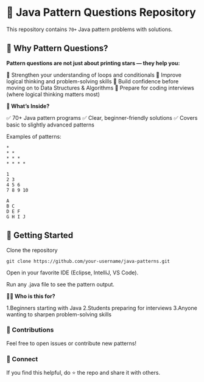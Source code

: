 # 🎯 Java Pattern Questions Repository

This repository contains `70+` Java pattern problems with solutions.

## 📌 Why Pattern Questions?

**Pattern questions are not just about printing stars — they help you:**

🔹 Strengthen your understanding of loops and conditionals
🔹 Improve logical thinking and problem-solving skills
🔹 Build confidence before moving on to Data Structures & Algorithms
🔹 Prepare for coding interviews (where logical thinking matters most)

**📂 What’s Inside?**

✅ 70+ Java pattern programs
✅ Clear, beginner-friendly solutions
✅ Covers basic to slightly advanced patterns

Examples of patterns:
```
*
* *
* * *
* * * *
```
```
1
2 3
4 5 6
7 8 9 10
```
```
A
B C
D E F
G H I J
```

## 🚀 Getting Started

Clone the repository
```
git clone https://github.com/your-username/java-patterns.git
```

Open in your favorite IDE (Eclipse, IntelliJ, VS Code).

Run any .java file to see the pattern output.

**👩‍💻 Who is this for?**

1.Beginners starting with Java
2.Students preparing for interviews
3.Anyone wanting to sharpen problem-solving skills

### 🤝 Contributions

Feel free to open issues or contribute new patterns!

### 🔗 Connect

If you find this helpful, do ⭐ the repo and share it with others.
